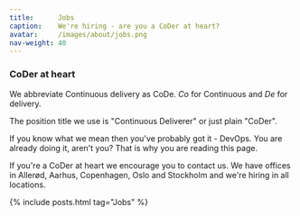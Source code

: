 ```yaml
---
title:      Jobs
caption:    We're hiring - are you a CoDer at heart?
avatar:     /images/about/jobs.png
nav-weight: 40
---
```


### CoDer at heart


We abbreviate Continuous delivery as CoDe. _Co_ for Continuous and _De_ for delivery.

The position title we use is "Continuous Deliverer" or just plain "CoDer".

If you know what we mean then you've probably got it - DevOps. You are already doing it, aren't you? That is why you are reading this page.

If you're a CoDer at heart we encourage you to contact us. We have offices in Allerød, Aarhus, Copenhagen, Oslo and Stockholm and we're hiring in all locations.

{% include posts.html tag="Jobs" %}
